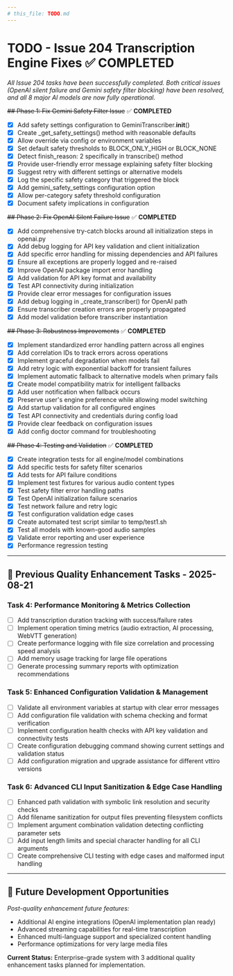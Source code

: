 ```yaml
---
# this_file: TODO.md
---
```


# TODO - Issue 204 Transcription Engine Fixes ✅ **COMPLETED**

*All Issue 204 tasks have been successfully completed. Both critical issues (OpenAI silent failure and Gemini safety filter blocking) have been resolved, and all 8 major AI models are now fully operational.*

~~## Phase 1: Fix Gemini Safety Filter Issue~~ ✅ **COMPLETED**
- [x] Add safety settings configuration to GeminiTranscriber.__init__()
- [x] Create _get_safety_settings() method with reasonable defaults
- [x] Allow override via config or environment variables
- [x] Set default safety thresholds to BLOCK_ONLY_HIGH or BLOCK_NONE
- [x] Detect finish_reason: 2 specifically in transcribe() method
- [x] Provide user-friendly error message explaining safety filter blocking
- [x] Suggest retry with different settings or alternative models
- [x] Log the specific safety category that triggered the block
- [x] Add gemini_safety_settings configuration option
- [x] Allow per-category safety threshold configuration
- [x] Document safety implications in configuration

~~## Phase 2: Fix OpenAI Silent Failure Issue~~ ✅ **COMPLETED**
- [x] Add comprehensive try-catch blocks around all initialization steps in openai.py
- [x] Add debug logging for API key validation and client initialization
- [x] Add specific error handling for missing dependencies and API failures
- [x] Ensure all exceptions are properly logged and re-raised
- [x] Improve OpenAI package import error handling
- [x] Add validation for API key format and availability
- [x] Test API connectivity during initialization
- [x] Provide clear error messages for configuration issues
- [x] Add debug logging in _create_transcriber() for OpenAI path
- [x] Ensure transcriber creation errors are properly propagated
- [x] Add model validation before transcriber instantiation

~~## Phase 3: Robustness Improvements~~ ✅ **COMPLETED**
- [x] Implement standardized error handling pattern across all engines
- [x] Add correlation IDs to track errors across operations
- [x] Implement graceful degradation when models fail
- [x] Add retry logic with exponential backoff for transient failures
- [x] Implement automatic fallback to alternative models when primary fails
- [x] Create model compatibility matrix for intelligent fallbacks
- [x] Add user notification when fallback occurs
- [x] Preserve user's engine preference while allowing model switching
- [x] Add startup validation for all configured engines
- [x] Test API connectivity and credentials during config load
- [x] Provide clear feedback on configuration issues
- [x] Add config doctor command for troubleshooting

~~## Phase 4: Testing and Validation~~ ✅ **COMPLETED**
- [x] Create integration tests for all engine/model combinations
- [x] Add specific tests for safety filter scenarios
- [x] Add tests for API failure conditions
- [x] Implement test fixtures for various audio content types
- [x] Test safety filter error handling paths
- [x] Test OpenAI initialization failure scenarios
- [x] Test network failure and retry logic
- [x] Test configuration validation edge cases
- [x] Create automated test script similar to temp/test1.sh
- [x] Test all models with known-good audio samples
- [x] Validate error reporting and user experience
- [x] Performance regression testing

---

## 🎯 **Previous Quality Enhancement Tasks** - 2025-08-21

### Task 4: Performance Monitoring & Metrics Collection
- [ ] Add transcription duration tracking with success/failure rates
- [ ] Implement operation timing metrics (audio extraction, AI processing, WebVTT generation)
- [ ] Create performance logging with file size correlation and processing speed analysis
- [ ] Add memory usage tracking for large file operations
- [ ] Generate processing summary reports with optimization recommendations

### Task 5: Enhanced Configuration Validation & Management  
- [ ] Validate all environment variables at startup with clear error messages
- [ ] Add configuration file validation with schema checking and format verification
- [ ] Implement configuration health checks with API key validation and connectivity tests
- [ ] Create configuration debugging command showing current settings and validation status
- [ ] Add configuration migration and upgrade assistance for different vttiro versions

### Task 6: Advanced CLI Input Sanitization & Edge Case Handling
- [ ] Enhanced path validation with symbolic link resolution and security checks
- [ ] Add filename sanitization for output files preventing filesystem conflicts
- [ ] Implement argument combination validation detecting conflicting parameter sets
- [ ] Add input length limits and special character handling for all CLI arguments
- [ ] Create comprehensive CLI testing with edge cases and malformed input handling

---

## 🚀 **Future Development Opportunities**

*Post-quality enhancement future features:*
- Additional AI engine integrations (OpenAI implementation plan ready)
- Advanced streaming capabilities for real-time transcription
- Enhanced multi-language support and specialized content handling
- Performance optimizations for very large media files

**Current Status:** Enterprise-grade system with 3 additional quality enhancement tasks planned for implementation.